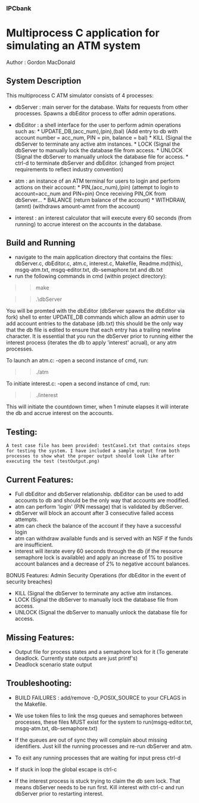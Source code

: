 ### IPCbank
# Multiprocess C application for simulating an ATM system
Author : Gordon MacDonald

## System Description
This multiprocess C ATM simulator consists of 4 processes:

- dbServer : main server for the database. Waits for requests from other processes. Spawns a dbEditor process to offer admin operations.

- dbEditor : a shell interface for the user to perform admin operations such as:
		* UPDATE_DB,(acc_num),(pin),(bal) (Add entry to db with account number = acc_num, PIN = pin, balance = bal)
		* KILL (Signal the dbServer to terminate any active atm instances.
		* LOCK (Signal the dbServer to manually lock the database file from access.
		* UNLOCK (Signal the dbServer to manually unlock the database file for access.
		* ctrl-d to terminate dbServer and dbEditor. (changed from project requirements to reflect industry convention)
		
- atm : an instance of an ATM terminal for users to login and perform actions on their account:
		* PIN,(acc_num),(pin) (attempt to login to account=acc_num and PIN=pin)
		Once receiving PIN_OK from dbServer...
		* BALANCE (return balance of the account)
		* WITHDRAW,(amnt) (withdraws amount-amnt from the account)
		
- interest : an interest calculator that will execute every 60 seconds (from running) to accrue interest on the accounts in the database.
	
	
## Build and Running
- navigate to the main application directory that contains the files: dbServer.c, dbEditor.c, atm.c, interest.c, Makefile, Readme.md(this), msgq-atm.txt, msgq-editor.txt, db-semaphore.txt and db.txt
- run the following commands in cmd (within project directory):

>>make

>>.\dbServer

You will be promted with the dbEditor (dbServer spawns the dbEditor via fork) shell to enter UPDATE_DB commands which allow an admin user to add account entries to the database (db.txt) this should be the only way that the db file is edited to ensure that each entry has a trailing newline character. It is essential that you run the dbServer prior to running either the interest process (iterates the db to apply 'interest' acrual), or any atm processes.


To launch an atm.c:
-open a second instance of cmd, run:

>>./atm

To initiate interest.c:
-open a second instance of cmd, run:

>>./interest

This will initiate the countdown timer, when 1 minute elapses it will interate the db and accrue interest on the accounts.


## Testing:
	A test case file has been provided: testCase1.txt that contains steps for testing the system. I have included a sample output from both processes to show what the proper output should look like after executing the test (testOutput.png)

## Current Features:
- Full dbEditor and dbServer relationship. dbEditor can be used to add accounts to db and should be the only way that accounts are modified.
- atm can perform 'login' (PIN message) that is validated by dbServer.
- dbServer will block an account after 3 consecutive failed access attempts.
- atm can check the balance of the account if they have a successful login
- atm can withdraw available funds and is served with an NSF if the funds are insufficient.
- interest will iterate every 60 seconds through the db (if the resource semaphore lock is available) and apply an increase of 1% to positive account balances and a decrease of 2% to negative account balances.
	
BONUS Features: Admin Security Operations (for dbEditor in the event of security breaches)
- KILL (Signal the dbServer to terminate any active atm instances.
- LOCK (Signal the dbServer to manually lock the database file from access.
- UNLOCK (Signal the dbServer to manually unlock the database file for access. 
	

## Missing Features:
- Output file for process states and a semaphore lock for it (To generate deadlock. Currently state outputs are just printf's)
- Deadlock scenario state output

	

## Troubleshooting:
- BUILD FAILURES : add/remove -D_POSIX_SOURCE to your CFLAGS in the Makefile.

- We use token files to link the msg queues and semaphores between processes, these files MUST exist for the system to run(msgq-editor.txt, msgq-atm.txt, db-semaphore.txt)
- If the queues are out of sync they will complain about missing identifiers. Just kill the running processes and re-run dbServer and atm.
- To exit any running processes that are waiting for input press ctrl-d
- If stuck in loop the global escape is ctrl-c
- If the interest process is stuck trying to claim the db sem lock. That means dbServer needs to be run first. Kill interest with ctrl-c and run dbServer prior to restarting interest.


